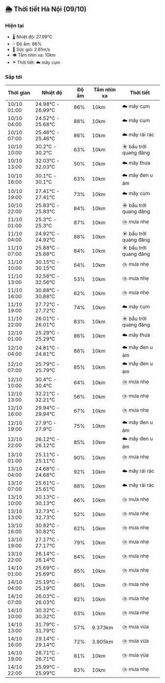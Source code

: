 ## 🌦️ Thời tiết Hà Nội (09/10)

### Hiện tại

- 🌡️ Nhiệt độ: 27.99℃
- 💦 Độ ẩm: 86%
- 💨 Sức gió: 2.61m/s
- 👁️ Tầm nhìn xa: 10km
- ☂️ Thời tiết: ☁️ mây cụm

### Sắp tới

| Thời gian | Nhiệt độ | Độ ẩm | Tầm nhìn xa | Thời tiết |
| --- | --- | --- | --- | --- |
| 10/10 01:00 | 24.98℃ - 26.99℃ | 86% | 10km | ☁️ mây cụm |
| 10/10 04:00 | 24.52℃ - 25.68℃ | 88% | 10km | ☁️ mây cụm |
| 10/10 07:00 | 25.46℃ - 25.46℃ | 86% | 10km | ☁️ mây rải rác |
| 10/10 10:00 | 30.2℃ - 30.2℃ | 63% | 10km | ☀️ bầu trời quang đãng |
| 10/10 13:00 | 32.03℃ - 32.03℃ | 50% | 10km | ☁️ mây thưa |
| 10/10 16:00 | 30.1℃ - 30.1℃ | 63% | 10km | ☁️ mây đen u ám |
| 10/10 19:00 | 27.41℃ - 27.41℃ | 73% | 10km | ☁️ mây cụm |
| 10/10 22:00 | 25.83℃ - 25.83℃ | 84% | 10km | ☀️ bầu trời quang đãng |
| 11/10 01:00 | 25.3℃ - 25.3℃ | 87% | 10km | ⛈️ mưa nhẹ |
| 11/10 04:00 | 24.92℃ - 24.92℃ | 88% | 10km | ☀️ bầu trời quang đãng |
| 11/10 07:00 | 25.88℃ - 25.88℃ | 84% | 10km | ☀️ bầu trời quang đãng |
| 11/10 10:00 | 30.15℃ - 30.15℃ | 64% | 10km | ⛈️ mưa nhẹ |
| 11/10 13:00 | 32.56℃ - 32.56℃ | 53% | 10km | ⛈️ mưa nhẹ |
| 11/10 16:00 | 30.88℃ - 30.88℃ | 62% | 10km | ⛈️ mưa nhẹ |
| 11/10 19:00 | 27.72℃ - 27.72℃ | 74% | 10km | ☁️ mây cụm |
| 11/10 22:00 | 26.01℃ - 26.01℃ | 83% | 10km | ☀️ bầu trời quang đãng |
| 12/10 01:00 | 25.29℃ - 25.29℃ | 86% | 10km | ☁️ mây thưa |
| 12/10 04:00 | 24.81℃ - 24.81℃ | 88% | 10km | ☁️ mây đen u ám |
| 12/10 07:00 | 25.79℃ - 25.79℃ | 85% | 10km | ☁️ mây đen u ám |
| 12/10 10:00 | 30.4℃ - 30.4℃ | 64% | 10km | ⛈️ mưa nhẹ |
| 12/10 13:00 | 32.21℃ - 32.21℃ | 56% | 10km | ⛈️ mưa nhẹ |
| 12/10 16:00 | 29.94℃ - 29.94℃ | 67% | 10km | ⛈️ mưa nhẹ |
| 12/10 19:00 | 27.9℃ - 27.9℃ | 75% | 10km | ☁️ mây đen u ám |
| 12/10 22:00 | 26.12℃ - 26.12℃ | 85% | 10km | ☁️ mây đen u ám |
| 13/10 01:00 | 25.11℃ - 25.11℃ | 90% | 10km | ⛈️ mưa nhẹ |
| 13/10 04:00 | 24.68℃ - 24.68℃ | 92% | 10km | ☁️ mây rải rác |
| 13/10 07:00 | 25.61℃ - 25.61℃ | 88% | 10km | ☁️ mây rải rác |
| 13/10 10:00 | 30.13℃ - 30.13℃ | 66% | 10km | ⛈️ mưa nhẹ |
| 13/10 13:00 | 32.73℃ - 32.73℃ | 52% | 10km | ⛈️ mưa nhẹ |
| 13/10 16:00 | 30.82℃ - 30.82℃ | 62% | 10km | ⛈️ mưa nhẹ |
| 13/10 19:00 | 27.17℃ - 27.17℃ | 79% | 10km | ⛈️ mưa nhẹ |
| 13/10 22:00 | 26.14℃ - 26.14℃ | 84% | 10km | ⛈️ mưa nhẹ |
| 14/10 01:00 | 25.69℃ - 25.69℃ | 85% | 10km | ⛈️ mưa nhẹ |
| 14/10 04:00 | 25.19℃ - 25.19℃ | 86% | 10km | ⛈️ mưa nhẹ |
| 14/10 07:00 | 26.03℃ - 26.03℃ | 82% | 10km | ⛈️ mưa nhẹ |
| 14/10 10:00 | 30.32℃ - 30.32℃ | 63% | 10km | ⛈️ mưa nhẹ |
| 14/10 13:00 | 31.79℃ - 31.79℃ | 57% | 9.373km | ⛈️ mưa vừa |
| 14/10 16:00 | 29.14℃ - 29.14℃ | 72% | 3.905km | ⛈️ mưa vừa |
| 14/10 19:00 | 26.71℃ - 26.71℃ | 81% | 10km | ⛈️ mưa vừa |
| 14/10 22:00 | 25.99℃ - 25.99℃ | 83% | 10km | ⛈️ mưa nhẹ |
